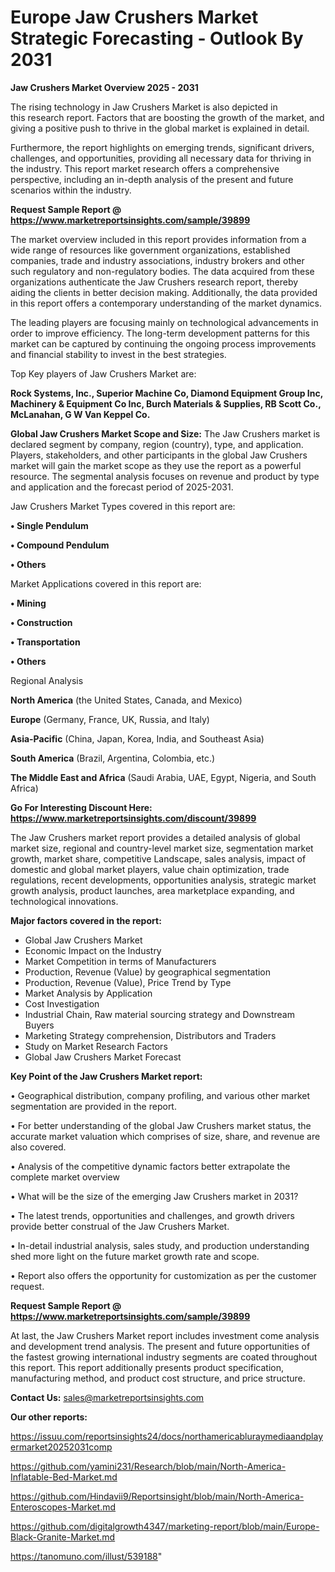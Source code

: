# Europe Jaw Crushers Market Strategic Forecasting - Outlook By 2031

<Strong> Jaw Crushers Market Overview 2025 - 2031</strong>

The rising technology in Jaw Crushers Market is also depicted in this research report. Factors that are boosting the growth of the market, and giving a positive push to thrive in the global market is explained in detail.

Furthermore, the report highlights on emerging trends, significant drivers, challenges, and opportunities, providing all necessary data for thriving in the industry. This report market research offers a comprehensive perspective, including an in-depth analysis of the present and future scenarios within the industry.

<strong>Request Sample Report @ <a href=https://www.marketreportsinsights.com/sample/39899>https://www.marketreportsinsights.com/sample/39899</a></strong>

The market overview included in this report provides information from a wide range of resources like government organizations, established companies, trade and industry associations, industry brokers and other such regulatory and non-regulatory bodies. The data acquired from these organizations authenticate the Jaw Crushers research report, thereby aiding the clients in better decision making. Additionally, the data provided in this report offers a contemporary understanding of the market dynamics.

The leading players are focusing mainly on technological advancements in order to improve efficiency. The long-term development patterns for this market can be captured by continuing the ongoing process improvements and financial stability to invest in the best strategies.

Top Key players of Jaw Crushers Market are:

<strong>Rock Systems, Inc., Superior Machine Co, Diamond Equipment Group Inc, Machinery & Equipment Co Inc, Burch Materials & Supplies, RB Scott Co., McLanahan, G W Van Keppel Co.</strong>

<strong><b>Global Jaw Crushers Market Scope and Size:</b></strong>
The Jaw Crushers market is declared segment by company, region (country), type, and application. Players, stakeholders, and other participants in the global Jaw Crushers market will gain the market scope as they use the report as a powerful resource. The segmental analysis focuses on revenue and product by type and application and the forecast period of 2025-2031.

Jaw Crushers Market Types covered in this report are:

<strong>•  Single Pendulum

•  Compound Pendulum

•  Others</strong>

Market Applications covered in this report are:

<strong>•  Mining

•  Construction

•  Transportation

•  Others</strong> 

Regional Analysis

<strong>North America</strong> (the United States, Canada, and Mexico)

<strong>Europe</strong> (Germany, France, UK, Russia, and Italy)

<strong>Asia-Pacific</strong> (China, Japan, Korea, India, and Southeast Asia)

<strong>South America</strong> (Brazil, Argentina, Colombia, etc.)

<strong>The Middle East and Africa</strong> (Saudi Arabia, UAE, Egypt, Nigeria, and South Africa)

<strong>Go For Interesting Discount Here: <a href=https://www.marketreportsinsights.com/discount/39899>https://www.marketreportsinsights.com/discount/39899</a></strong>

The Jaw Crushers market report provides a detailed analysis of global market size, regional and country-level market size, segmentation market growth, market share, competitive Landscape, sales analysis, impact of domestic and global market players, value chain optimization, trade regulations, recent developments, opportunities analysis, strategic market growth analysis, product launches, area marketplace expanding, and technological innovations.

<strong><b>Major factors covered in the report:</b></strong>
<ul>
  <li>Global Jaw Crushers Market </li>
  <li>Economic Impact on the Industry</li>
  <li>Market Competition in terms of Manufacturers</li>
  <li>Production, Revenue (Value) by geographical segmentation</li>
  <li>Production, Revenue (Value), Price Trend by Type</li>
  <li>Market Analysis by Application</li>
  <li>Cost Investigation</li>
  <li>Industrial Chain, Raw material sourcing strategy and Downstream Buyers</li>
  <li>Marketing Strategy comprehension, Distributors and Traders</li>
  <li>Study on Market Research Factors</li>
  <li>Global Jaw Crushers Market Forecast</li>
</ul>

<strong><b>Key Point of the Jaw Crushers Market report:</b></strong>

• Geographical distribution, company profiling, and various other market segmentation are provided in the report.

• For better understanding of the global Jaw Crushers market status, the accurate market valuation which comprises of size, share, and revenue are also covered.

• Analysis of the competitive dynamic factors better extrapolate the complete market overview

• What will be the size of the emerging Jaw Crushers market in 2031?

• The latest trends, opportunities and challenges, and growth drivers provide better construal of the Jaw Crushers Market.

• In-detail industrial analysis, sales study, and production understanding shed more light on the future market growth rate and scope.

• Report also offers the opportunity for customization as per the customer request.

<strong>Request Sample Report @ <a href=https://www.marketreportsinsights.com/sample/39899>https://www.marketreportsinsights.com/sample/39899</a></strong>

At last, the Jaw Crushers Market report includes investment come analysis and development trend analysis. The present and future opportunities of the fastest growing international industry segments are coated throughout this report. This report additionally presents product specification, manufacturing method, and product cost structure, and price structure.

<strong>Contact Us:</strong>
sales@marketreportsinsights.com

<strong>Our other reports:</strong>

<a href=https://issuu.com/reportsinsights24/docs/northamericabluraymediaandplayermarket20252031comp>https://issuu.com/reportsinsights24/docs/northamericabluraymediaandplayermarket20252031comp</a>

<a href=https://github.com/yamini231/Research/blob/main/North-America-Inflatable-Bed-Market.md>https://github.com/yamini231/Research/blob/main/North-America-Inflatable-Bed-Market.md</a>

<a href=https://github.com/Hindavii9/Reportsinsight/blob/main/North-America-Enteroscopes-Market.md>https://github.com/Hindavii9/Reportsinsight/blob/main/North-America-Enteroscopes-Market.md</a>

<a href=https://github.com/digitalgrowth4347/marketing-report/blob/main/Europe-Black-Granite-Market.md>https://github.com/digitalgrowth4347/marketing-report/blob/main/Europe-Black-Granite-Market.md</a>

<a href=https://tanomuno.com/illust/539188>https://tanomuno.com/illust/539188</a>"

